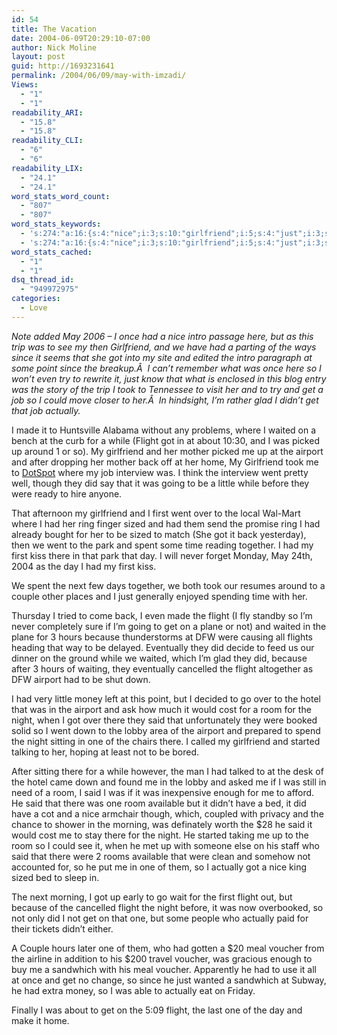 ```yaml
---
id: 54
title: The Vacation
date: 2004-06-09T20:29:10-07:00
author: Nick Moline
layout: post
guid: http://1693231641
permalink: /2004/06/09/may-with-imzadi/
Views:
  - "1"
  - "1"
readability_ARI:
  - "15.8"
  - "15.8"
readability_CLI:
  - "6"
  - "6"
readability_LIX:
  - "24.1"
  - "24.1"
word_stats_word_count:
  - "807"
  - "807"
word_stats_keywords:
  - 's:274:"a:16:{s:4:"nice";i:3;s:10:"girlfriend";i:5;s:4:"just";i:3;s:4:"took";i:3;s:8:"actually";i:4;s:6:"waited";i:3;s:6:"flight";i:6;s:7:"airport";i:4;s:4:"went";i:4;s:5:"sized";i:3;s:5:"hours";i:3;s:7:"because";i:3;s:4:"room";i:4;s:5:"night";i:4;s:4:"said";i:5;s:7:"voucher";i:3;}";'
  - 's:274:"a:16:{s:4:"nice";i:3;s:10:"girlfriend";i:5;s:4:"just";i:3;s:4:"took";i:3;s:8:"actually";i:4;s:6:"waited";i:3;s:6:"flight";i:6;s:7:"airport";i:4;s:4:"went";i:4;s:5:"sized";i:3;s:5:"hours";i:3;s:7:"because";i:3;s:4:"room";i:4;s:5:"night";i:4;s:4:"said";i:5;s:7:"voucher";i:3;}";'
word_stats_cached:
  - "1"
  - "1"
dsq_thread_id:
  - "949972975"
categories:
  - Love
---
```

_Note added May 2006 &#8211; I once had a nice intro passage here, but as this trip was to see my then Girlfriend, and we have had a parting of the ways since it seems that she got into my site and edited the intro paragraph at some point since the breakup.Â  I can&#8217;t remember what was once here so I won&#8217;t even try to rewrite it, just know that what is enclosed in this blog entry was the story of the trip I took to Tennessee to visit her and to try and get a job so I could move closer to her.Â  In hindsight, I&#8217;m rather glad I didn&#8217;t get that job actually._  
<!--more-->

I made it to Huntsville Alabama without any problems, where I waited on a bench at the curb for a while (Flight got in at about 10:30, and I was picked up around 1 or so). My girlfriend and her mother picked me up at the airport and after dropping her mother back off at her home, My Girlfriend took me to <a target="dotspot" title="DotSpot Internet Service" href="http://www.dotspot.net/">DotSpot</a> where my job interview was. I think the interview went pretty well, though they did say that it was going to be a little while before they were ready to hire anyone.

That afternoon my girlfriend and I first went over to the local Wal-Mart where I had her ring finger sized and had them send the promise ring I had already bought for her to be sized to match (She got it back yesterday), then we went to the park and spent some time reading together. I had my first kiss there in that park that day. I will never forget Monday, May 24th, 2004 as the day I had my first kiss.

We spent the next few days together, we both took our resumes around to a couple other places and I just generally enjoyed spending time with her.

Thursday I tried to come back, I even made the flight (I fly standby so I&#8217;m never completely sure if I&#8217;m going to get on a plane or not) and waited in the plane for 3 hours because thunderstorms at DFW were causing all flights heading that way to be delayed. Eventually they did decide to feed us our dinner on the ground while we waited, which I&#8217;m glad they did, because after 3 hours of waiting, they eventually cancelled the flight altogether as DFW airport had to be shut down.

I had very little money left at this point, but I decided to go over to the hotel that was in the airport and ask how much it would cost for a room for the night, when I got over there they said that unfortunately they were booked solid so I went down to the lobby area of the airport and prepared to spend the night sitting in one of the chairs there. I called my girlfriend and started talking to her, hoping at least not to be bored.

After sitting there for a while however, the man I had talked to at the desk of the hotel came down and found me in the lobby and asked me if I was still in need of a room, I said I was if it was inexpensive enough for me to afford. He said that there was one room available but it didn&#8217;t have a bed, it did have a cot and a nice armchair though, which, coupled with privacy and the chance to shower in the morning, was definately worth the $28 he said it would cost me to stay there for the night. He started taking me up to the room so I could see it, when he met up with someone else on his staff who said that there were 2 rooms available that were clean and somehow not accounted for, so he put me in one of them, so I actually got a nice king sized bed to sleep in.

The next morning, I got up early to go wait for the first flight out, but because of the cancelled flight the night before, it was now overbooked, so not only did I not get on that one, but some people who actually paid for their tickets didn&#8217;t either.

A Couple hours later one of them, who had gotten a $20 meal voucher from the airline in addition to his $200 travel voucher, was gracious enough to buy me a sandwhich with his meal voucher. Apparently he had to use it all at once and get no change, so since he just wanted a sandwhich at Subway, he had extra money, so I was able to actually eat on Friday.

Finally I was about to get on the 5:09 flight, the last one of the day and make it home.
